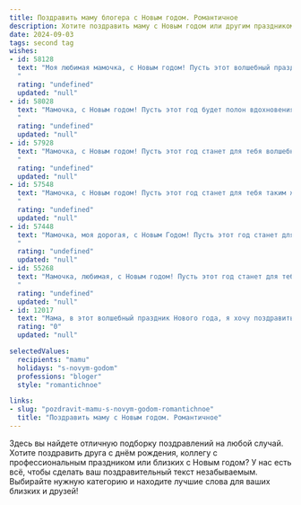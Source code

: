 ```yaml
---
title: Поздравить маму блогера с Новым годом. Романтичное
description: Хотите поздравить маму с Новым годом или другим праздником? Наш ИИ создаст незабываемое поздравление, а вы обязательно выделитесь среди других.  
date: 2024-09-03
tags: second tag
wishes:
- id: 58128
  text: "Моя любимая мамочка, с Новым годом! Пусть этот волшебный праздник принесет в твою жизнь столько же радости, сколько ты приносишь в мою. Пусть твой блог процветает, вдохновение не покидает, а все задуманное с легкостью осуществится. Ты — моя звезда, сияющая на небосклоне, освещая мой путь. Счастья тебе, моя дорогая!
  "
  rating: "undefined"
  updated: "null"
- id: 58028
  text: "Мамочка, с Новым годом! Пусть этот год будет полон вдохновения, новых ярких идей и, конечно же, счастливых моментов. Знаю, твоя работа блогера — это твоя страсть и любовь, и желаю тебе, чтобы она приносила не только радость твоим подписчикам, но и огромную радость тебе самой! Пусть каждый день будет словно волшебная сказка, полная любви и света!
  "
  rating: "undefined"
  updated: "null"
- id: 57928
  text: "Мамочка, с Новым годом! Пусть этот год станет для тебя волшебным, наполненным вдохновением, новыми идеями для твоего блога и, конечно же,  огромной любовью. Пусть каждый день приносит тебе радость, а твои слова, полные теплоты и мудрости,  продолжают вдохновлять тысячи людей. Ты - моя самая большая гордость,  и я безмерно рад быть твоим ребёнком!
  "
  rating: "undefined"
  updated: "null"
- id: 57548
  text: "Мамочка, с Новым годом! Пусть этот год станет для тебя таким же ярким и вдохновляющим, как твой блог. Желаю тебе море творческих идей, верных друзей и, конечно же, счастья, которое с каждым днем будет только множиться, подобно подписчикам твоего канала.
  "
  rating: "undefined"
  updated: "null"
- id: 57448
  text: "Мамочка, моя дорогая, с Новым Годом! Пусть этот год станет для тебя настоящим чудом, наполненным яркими красками, вдохновением и любовью. Пусть каждый твой пост, каждая история станет шедевром, который согреет сердца миллионов. Желаю тебе неиссякаемого творческого потока, верных друзей и огромной любви, которая будет светить ярче тысячи новогодних гирлянд!
  "
  rating: "undefined"
  updated: "null"
- id: 55268
  text: "Мамочка, любимая, с Новым годом! Пусть этот год станет для тебя самым ярким и вдохновляющим, как твои блоги, полные жизни и тепла. Пусть каждый день приносит новые впечатления, идеи и, конечно же, любовь.
  "
  rating: "undefined"
  updated: "null"
- id: 12017
  text: "Мама, в этот волшебный праздник Нового года, я хочу поздравить тебя с нежностью и любовью, которые ты вкладываешь в каждый наш день. Ты - моя самая любимая блогерша, чей светлый ум и творческий путь вдохновляют меня каждый день. Пусть Новый год принесет тебе столько же радости и успехов, сколько ты даришь другим. Счастья, здоровья и новых творческих идей в Новом году! Люблю тебя!"
  rating: "0"
  updated: "null"

selectedValues:
  recipients: "mamu"
  holidays: "s-novym-godom"
  professions: "bloger"
  style: "romantichnoe"

links:
- slug: "pozdravit-mamu-s-novym-godom-romantichnoe"
  title: "Поздравить маму с Новым годом. Романтичное"
---
```


Здесь вы найдете отличную подборку поздравлений на любой случай. 
Хотите поздравить друга с днём рождения, коллегу с профессиональным праздником или близких с Новым годом? У нас есть всё, чтобы сделать ваш поздравительный текст незабываемым. Выбирайте нужную категорию и находите лучшие слова для ваших близких и друзей!
